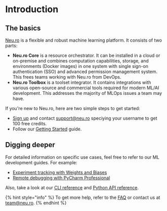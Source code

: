# Introduction

## The basics

[Neu.ro](https://neu.ro) is a flexible and robust machine learning platform. It consists of two parts:

* **Neu.ro Core** is a resource orchestrator. It can be installed in a cloud or on-premise and combines computation capabilities, storage, and environments (Docker images) in one system with single sign-on authentication (SSO) and advanced permission management system. This frees teams working with Neu.ro from DevOps.
* **Neu.ro Toolbox** is a toolset integrator. It contains integrations with various open-source and commercial tools required for modern ML/AI development. This addresses the majority of MLOps issues a team may have.

If you're new to Neu.ro, here are two simple steps to get started:

* [Sign up](https://app.neu.ro/) and contact [support@neu.ro](https://milto:support@neu.ro) speciying your username to get 100 free credits.&#x20;
* Follow our [Getting Started](first-steps/getting-started.md) guide.

## Digging deeper

For detailed information on specific use cases, feel free to refer to our ML development guides. For example:

* [Experiment tracking with Weights and Biases](toolbox/experiment-tracking/experiment-tracking-with-weights-and-biases.md)
* [Remote debugging with PyCharm Professional](toolbox/remote-debugging/remote-debugging-with-pycharm-professional.md)

Also, take a look at our [CLI reference](https://neu-ro.gitbook.io/neu-ro-cli-reference/) and [Python API reference](https://neuro-sdk.readthedocs.io/en/latest/).

{% hint style="info" %}
To get more help, refer to the [FAQ](faq.md) or contact us at [team@neu.ro](mailto:team@neu.ro).
{% endhint %}
